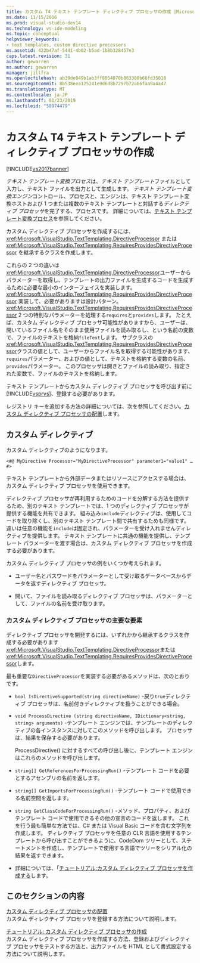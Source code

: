 ```yaml
---
title: カスタム T4 テキスト テンプレート ディレクティブ プロセッサの作成 |Microsoft Docs
ms.date: 11/15/2016
ms.prod: visual-studio-dev14
ms.technology: vs-ide-modeling
ms.topic: conceptual
helpviewer_keywords:
- text templates, custom directive processors
ms.assetid: 422b47af-5441-4b02-b5ad-1b8b328457e3
caps.latest.revision: 31
author: gewarren
ms.author: gewarren
manager: jillfra
ms.openlocfilehash: ab39de049b1ab3ff8054070b863380b66fd35018
ms.sourcegitcommit: 8b538eea125241e9d6d8b7297b72a66faa9a4a47
ms.translationtype: MT
ms.contentlocale: ja-JP
ms.lasthandoff: 01/23/2019
ms.locfileid: "58974479"
---
```

# <a name="creating-custom-t4-text-template-directive-processors"></a>カスタム T4 テキスト テンプレート ディレクティブ プロセッサの作成
[!INCLUDE[vs2017banner](../includes/vs2017banner.md)]

*テキスト テンプレート変換プロセス*は、*テキスト テンプレート*ファイルとして入力し、テキスト ファイルを出力として生成します。 *テキスト テンプレート変換エンジン*コントロール、プロセスと、エンジンは、テキスト テンプレート変換ホストおよび 1 つまたは複数のテキスト テンプレートと対話する*ディレクティブ プロセッサ*を完了する、プロセスです。 詳細については、[テキスト テンプレート変換プロセス](../modeling/the-text-template-transformation-process.md)を参照してください。  
  
 カスタム ディレクティブ プロセッサを作成するには、<xref:Microsoft.VisualStudio.TextTemplating.DirectiveProcessor> または <xref:Microsoft.VisualStudio.TextTemplating.RequiresProvidesDirectiveProcessor> を継承するクラスを作成します。  
  
 これらの 2 つの違いは<xref:Microsoft.VisualStudio.TextTemplating.DirectiveProcessor>ユーザーからパラメーターを取得し、テンプレートの出力ファイルを生成するコードを生成するために必要な最小のインターフェイスを実装します。 <xref:Microsoft.VisualStudio.TextTemplating.RequiresProvidesDirectiveProcessor> 実装して、必要がありますは設計パターン。 <xref:Microsoft.VisualStudio.TextTemplating.RequiresProvidesDirectiveProcessor> 2 つの特別なパラメーターを処理する`requires`と`provides`します。  たとえば、カスタム ディレクティブ プロセッサ可能性がありますから、ユーザーは、開いているファイル名をそのまま使用ファイルを読み取るし、という名前の変数で、ファイルのテキストを格納`fileText`します。 サブクラスの<xref:Microsoft.VisualStudio.TextTemplating.RequiresProvidesDirectiveProcessor>クラスの値として、ユーザーからファイル名を取得する可能性があります、`requires`パラメーター、およびの値として、テキストを格納する変数の名前、`provides`パラメーター。 このプロセッサは開きとファイルの読み取り、指定された変数で、ファイルのテキストを格納します。  
  
 テキスト テンプレートからカスタム ディレクティブ プロセッサを呼び出す前に[!INCLUDE[vsprvs](../includes/vsprvs-md.md)]、登録する必要があります。  
  
 レジストリ キーを追加する方法の詳細については、次を参照してください。[カスタム ディレクティブ プロセッサの配置](../modeling/deploying-a-custom-directive-processor.md)します。  
  
## <a name="custom-directives"></a>カスタム ディレクティブ  
 カスタム ディレクティブのようになります。  
  
 `<#@ MyDirective Processor="MyDirectiveProcessor" parameter1="value1" … #>`  
  
 テキスト テンプレートから外部データまたはリソースにアクセスする場合は、カスタム ディレクティブ プロセッサを使用できます。  
  
 ディレクティブ プロセッサが再利用するためのコードを分解する方法を提供するため、別のテキスト テンプレートでは、1 つのディレクティブ プロセッサが提供する機能を共有できます。 組み込み`include`ディレクティブは、使用してコードを取り除くし、別のテキスト テンプレート間で共有するためも同様です。 違いは任意の機能を`include`は固定され、パラメーターを受け入れませんディレクティブを提供します。 テキスト テンプレートに共通の機能を提供し、テンプレート パラメーターを渡す場合は、カスタム ディレクティブ プロセッサを作成する必要があります。  
  
 カスタム ディレクティブ プロセッサの例をいくつか考えられます。  
  
-   ユーザー名とパスワードをパラメーターとして受け取るデータベースからデータを返すディレクティブ プロセッサ。  
  
-   開いて、ファイルを読み取るディレクティブ プロセッサは、パラメーターとして、ファイルの名前を受け取ります。  
  
### <a name="principal-parts-of-a-custom-directive-processor"></a>カスタム ディレクティブ プロセッサの主要な要素  
 ディレクティブ プロセッサを開発するには、いずれかから継承するクラスを作成する必要があります<xref:Microsoft.VisualStudio.TextTemplating.DirectiveProcessor>または<xref:Microsoft.VisualStudio.TextTemplating.RequiresProvidesDirectiveProcessor>します。  
  
 最も重要な`DirectiveProcessor`を実装する必要があるメソッドは、次のとおりです。  
  
- `bool IsDirectiveSupported(string directiveName)` -戻り`true`ディレクティブ プロセッサは、名前付きディレクティブを扱うことができる場合。  
  
- `void ProcessDirective (string directiveName, IDictionary<string, string> arguments)` -テンプレート エンジンでは、テンプレートのディレクティブの各インスタンスに対してこのメソッドを呼び出します。 プロセッサは、結果を保存する必要があります。  
  
  ProcessDirective() に対するすべての呼び出し後に、テンプレート エンジンはこれらのメソッドを呼び出します。  
  
- `string[] GetReferencesForProcessingRun()` -テンプレート コードを必要とするアセンブリの名前を返します。  
  
- `string[] GetImportsForProcessingRun()` -テンプレート コードで使用できる名前空間を返します。  
  
- `string GetClassCodeForProcessingRun()` -メソッド、プロパティ、およびテンプレート コードで使用できるその他の宣言のコードを返します。 これを行う最も簡単な方法では、C# または Visual Basic コードを含む文字列を作成します。 ディレクティブ プロセッサを任意の CLR 言語を使用するテンプレートから呼び出すことができるように、CodeDom ツリーとして、ステートメントを作成し、テンプレートで使用する言語でツリーをシリアル化の結果を返すできます。  
  
- 詳細については、「[チュートリアル:カスタム ディレクティブ プロセッサを作成する](../modeling/walkthrough-creating-a-custom-directive-processor.md)します。  
  
## <a name="in-this-section"></a>このセクションの内容  
 [カスタム ディレクティブ プロセッサの配置](../modeling/deploying-a-custom-directive-processor.md)  
 カスタム ディレクティブ プロセッサを登録する方法について説明します。  
  
 [チュートリアル: カスタム ディレクティブ プロセッサの作成](../modeling/walkthrough-creating-a-custom-directive-processor.md)  
 カスタム ディレクティブ プロセッサを作成する方法、登録およびディレクティブ プロセッサをテストする方法と、出力ファイルを HTML として書式設定する方法について説明します。
